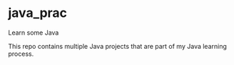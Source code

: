 # java_prac
Learn some Java

This repo contains multiple Java projects that are part of my Java learning process.
